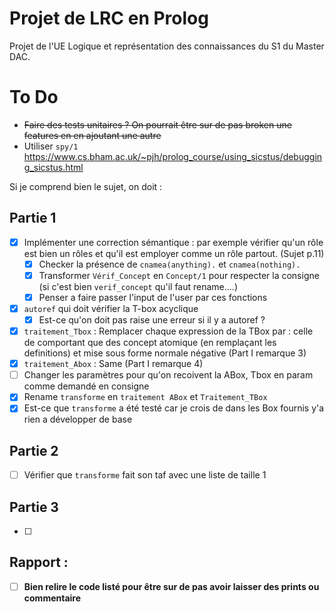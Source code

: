 # Projet de LRC en Prolog
Projet de l'UE Logique et représentation des connaissances du S1 du Master DAC. 

# To Do
- ~~Faire des tests unitaires ? On pourrait être sur de pas broken une features en en ajoutant une autre~~
- Utiliser `spy/1` https://www.cs.bham.ac.uk/~pjh/prolog_course/using_sicstus/debugging_sicstus.html

Si je comprend bien le sujet, on doit : 
## Partie 1
- [X] Implémenter une correction sémantique : par exemple vérifier qu'un rôle est bien un rôles et qu'il est employer comme un rôle partout. (Sujet p.11)
    - [X] Checker la présence de `cnamea(anything).` et `cnamea(nothing).`
    - [X] Transformer `Vérif_Concept` en `Concept/1` pour respecter la consigne (si c'est bien `verif_concept` qu'il faut rename....)
    - [X] Penser a faire passer l'input de l'user par ces fonctions
- [X] `autoref` qui doit vérifier la T-box acyclique
    - [X] Est-ce qu'on doit pas raise une erreur si il y a autoref ?
- [X] `traitement_Tbox` : Remplacer chaque expression de la TBox par : celle de comportant que des concept atomique (en remplaçant les definitions) et mise sous forme normale négative (Part I remarque 3)
- [X] `traitement_Abox` : Same (Part I remarque 4)
- [ ] Changer les paramètres pour qu'on recoivent la ABox, Tbox en param comme demandé en consigne
- [X] Rename `transforme` en `traitement ABox` et `Traitement_TBox`
- [X] Est-ce que `transforme` a été testé car je crois de dans les Box fournis y'a rien a développer de base

## Partie 2
- [ ] Vérifier que `transforme` fait son taf avec une liste de taille 1

## Partie 3
- [ ] 

## Rapport : 
- [ ] **Bien relire le code listé pour être sur de pas avoir laisser des prints ou commentaire**